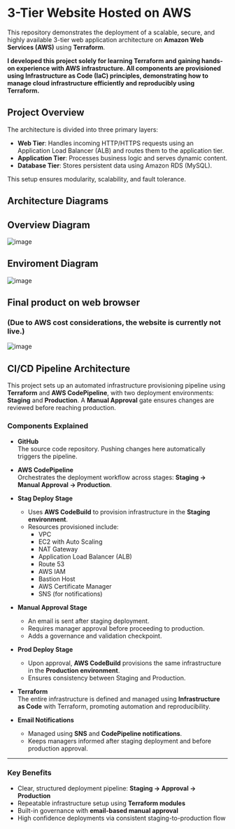 # 3-Tier Website Hosted on AWS

This repository demonstrates the deployment of a scalable, secure, and highly available 3-tier web application architecture on **Amazon Web Services (AWS)** using **Terraform**.

**I developed this project solely for learning Terraform and gaining hands-on experience with AWS infrastructure. All components are provisioned using Infrastructure as Code (IaC) principles, demonstrating how to manage cloud infrastructure efficiently and reproducibly using Terraform.**

## Project Overview

The architecture is divided into three primary layers:

- **Web Tier**: Handles incoming HTTP/HTTPS requests using an Application Load Balancer (ALB) and routes them to the application tier.
- **Application Tier**: Processes business logic and serves dynamic content.
- **Database Tier**: Stores persistent data using Amazon RDS (MySQL).

This setup ensures modularity, scalability, and fault tolerance.

## Architecture Diagrams

## Overview Diagram

![image](https://github.com/user-attachments/assets/cce7bb37-627f-43ad-9b3e-e176fc7c5089)

## Enviroment Diagram

![image](https://github.com/user-attachments/assets/89b51fbe-d7d3-481b-82cb-70f7b34aa3c9)

## Final product on web browser 
### (Due to AWS cost considerations, the website is currently not live.)

![image](https://github.com/user-attachments/assets/6684de84-b7cb-4d6e-9d4d-d709a8695a6d)

## CI/CD Pipeline Architecture

This project sets up an automated infrastructure provisioning pipeline using **Terraform** and **AWS CodePipeline**, with two deployment environments: **Staging** and **Production**. A **Manual Approval** gate ensures changes are reviewed before reaching production.

### Components Explained

- **GitHub**  
  The source code repository. Pushing changes here automatically triggers the pipeline.

- **AWS CodePipeline**  
  Orchestrates the deployment workflow across stages: **Staging → Manual Approval → Production**.

- **Stag Deploy Stage**  
  - Uses **AWS CodeBuild** to provision infrastructure in the **Staging environment**.
  - Resources provisioned include:  
    - VPC  
    - EC2 with Auto Scaling  
    - NAT Gateway  
    - Application Load Balancer (ALB)  
    - Route 53  
    - AWS IAM  
    - Bastion Host  
    - AWS Certificate Manager  
    - SNS (for notifications)

- **Manual Approval Stage**  
  - An email is sent after staging deployment.
  - Requires manager approval before proceeding to production.
  - Adds a governance and validation checkpoint.

- **Prod Deploy Stage**  
  - Upon approval, **AWS CodeBuild** provisions the same infrastructure in the **Production environment**.
  - Ensures consistency between Staging and Production.

- **Terraform**  
  The entire infrastructure is defined and managed using **Infrastructure as Code** with Terraform, promoting automation and reproducibility.

- **Email Notifications**  
  - Managed using **SNS** and **CodePipeline notifications**.
  - Keeps managers informed after staging deployment and before production approval.

---

### Key Benefits

- Clear, structured deployment pipeline: **Staging → Approval → Production**
- Repeatable infrastructure setup using **Terraform modules**
- Built-in governance with **email-based manual approval**
- High confidence deployments via consistent staging-to-production flow


